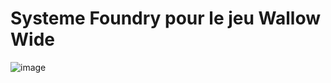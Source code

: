 # Systeme Foundry pour le jeu Wallow Wide

![image](https://github.com/Dellatosa/wallow-wide/assets/68203012/69528d0e-a296-4920-b1ae-036c26aa80e6)
